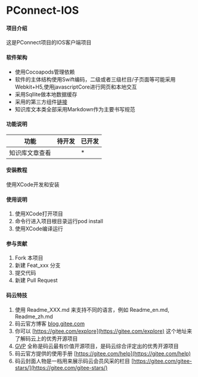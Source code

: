 # PConnect-IOS

#### 项目介绍
这是PConnect项目的IOS客户端项目

#### 软件架构
* 使用Cocoapods管理依赖
* 软件的主体结构使用Swift编码，二级或者三级栏目/子页面等可能采用Webkit+H5,使用javascriptCore进行网页和本地交互
* 采用Sqllite做本地数据缓存
* 采用的第三方组件[链接](./Podfile)
* 知识库文本类全部采用Markdown作为主要书写规范

#### 功能说明
| 功能 | 待开发 | 已开发 |
| --- | --- | --- |
| 知识库文章查看 |  | * |

#### 安装教程

使用XCode开发和安装

#### 使用说明

1. 使用XCode打开项目
2. 命令行进入项目根目录运行pod install
3. 使用XCode编译运行

#### 参与贡献

1. Fork 本项目
2. 新建 Feat_xxx 分支
3. 提交代码
4. 新建 Pull Request


#### 码云特技

1. 使用 Readme\_XXX.md 来支持不同的语言，例如 Readme\_en.md, Readme\_zh.md
2. 码云官方博客 [blog.gitee.com](https://blog.gitee.com)
3. 你可以 [https://gitee.com/explore](https://gitee.com/explore) 这个地址来了解码云上的优秀开源项目
4. [GVP](https://gitee.com/gvp) 全称是码云最有价值开源项目，是码云综合评定出的优秀开源项目
5. 码云官方提供的使用手册 [https://gitee.com/help](https://gitee.com/help)
6. 码云封面人物是一档用来展示码云会员风采的栏目 [https://gitee.com/gitee-stars/](https://gitee.com/gitee-stars/)